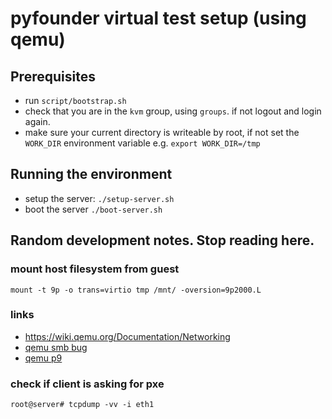# pyfounder virtual test setup (using qemu)

## Prerequisites

* run `script/bootstrap.sh`
* check that you are in the `kvm` group, using `groups`. if not logout and login again.
* make sure your current directory is writeable by root, if not set the `WORK_DIR` environment variable e.g. `export WORK_DIR=/tmp`

## Running the environment

* setup the server: `./setup-server.sh`
* boot the server `./boot-server.sh`

## Random development notes. Stop reading here.

### mount host filesystem from guest

```
mount -t 9p -o trans=virtio tmp /mnt/ -oversion=9p2000.L
```

### links

* https://wiki.qemu.org/Documentation/Networking
* [qemu smb bug](https://bugs.debian.org/cgi-bin/bugreport.cgi?bug=747636)
* [qemu p9](https://wiki.qemu.org/Documentation/9psetup#Starting_the_Guest_directly)

### check if client is asking for pxe

```
root@server# tcpdump -vv -i eth1
```
